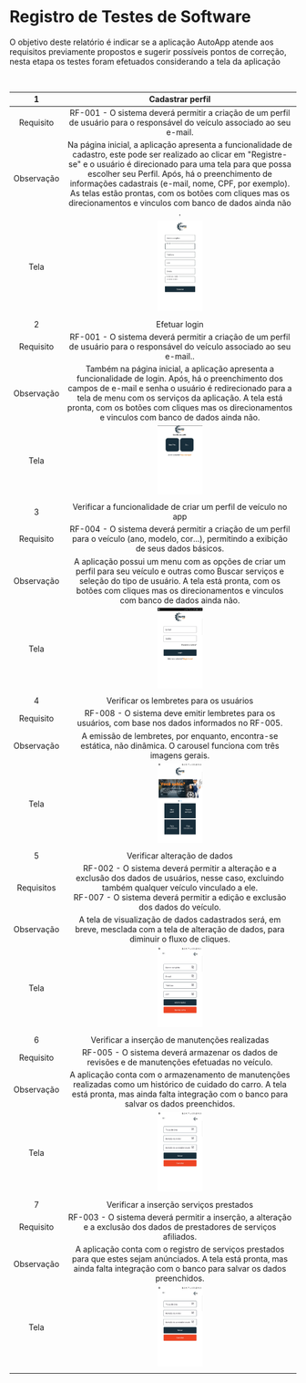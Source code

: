 # Registro de Testes de Software

O objetivo deste relatório é indicar se a aplicação AutoApp atende aos requisitos previamente propostos e sugerir possíveis pontos de correção, nesta etapa os testes foram efetuados considerando a tela da aplicação 

<br> 
  
| 1 	| Cadastrar perfil 	|
|:---:	|:---:	|
|	Requisito	| RF-001 - O sistema deverá permitir a criação de um perfil de usuário para o responsável do veículo associado ao seu e-mail. |
| Observação | Na página inicial, a aplicação apresenta a funcionalidade de cadastro, este pode ser realizado ao clicar em "Registre-se" e o usuário é direcionado para uma tela para que possa escolher seu Perfil. Após, há o preenchimento de informações cadastrais (e-mail, nome, CPF, por exemplo). As telas estão prontas, com os botões com cliques mas os direcionamentos e vinculos com banco de dados ainda não . |
| Tela |  <img src=img/cadastro.jpg width=20%/>|
|  	|  	|
| 2 | Efetuar login	|
| Requisito | RF-001	- O sistema deverá permitir a criação de um perfil de usuário para o responsável do veículo associado ao seu e-mail.. |
| Observação | Também na página inicial, a aplicação apresenta a funcionalidade de login. Após, há o preenchimento dos campos de e-mail e senha o usuário é redirecionado para a tela de menu com os serviços da aplicação. A tela está pronta, com os botões com cliques mas os direcionamentos e vinculos com banco de dados ainda não. |
| Tela | <img src=img/selecaoperfil.png width=20%/> |
|  	|  	|
| 3 | Verificar a funcionalidade de criar um perfil de veículo no app |
|Requisito | RF-004 - O sistema deverá permitir a criação de um perfil para o veículo (ano, modelo, cor...), permitindo a exibição de seus dados básicos.|
| Observação | A aplicação possui um menu com as opções de criar um perfil para seu veículo e outras como Buscar serviços e seleção do tipo de usuário. A tela está pronta, com os botões com cliques mas os direcionamentos e vinculos com banco de dados ainda não.|
| Tela | <img src=img/login.jpg width=20%/> |
|  	|  	|
| 4 |  Verificar os lembretes para os usuários |
|Requisito | RF-008 - O sistema deve emitir lembretes para os usuários, com base nos dados informados no RF-005.|
| Observação | A emissão de lembretes, por enquanto, encontra-se estática, não dinâmica. O carousel funciona com três imagens gerais. |
| Tela | <img src="img/Tests/06-Home.jpg" width=20%/> |
|  	|  	|
| 5 | Verificar alteração de dados |
|Requisitos | RF-002 - O sistema deverá permitir a alteração e a exclusão dos dados de usuários, nesse caso, excluindo também qualquer veículo vinculado a ele. <br> RF-007 - O sistema deverá permitir a edição e exclusão dos dados do veículo.|
| Observação | A tela de visualização de dados cadastrados será, em breve, mesclada com a tela de alteração de dados, para diminuir o fluxo de cliques. |
| Tela | <img src="img/Tests/07-PersonalInformation.jpg" width=20%/> |
|  	|  	|
| 6 | Verificar a inserção de manutenções realizadas |
|Requisito | RF-005 - O sistema deverá armazenar os dados de revisões e de manutenções efetuadas no veículo.|
| Observação | A aplicação conta com o armazenamento de manutenções realizadas como um histórico de cuidado do carro. A tela está pronta, mas ainda falta integração com o banco para salvar os dados preenchidos. |
| Tela  | <img src="img/Tests/16-MaintenancesDone.jpg" width=20%/> |
|  	|  	|
| 7 | Verificar a inserção serviços prestados |
|Requisito | RF-003 - O sistema deverá permitir a inserção, a alteração e a exclusão dos dados de prestadores de serviços afiliados. |
| Observação | A aplicação conta com o registro de serviços prestados para que estes sejam anúnciados. A tela está pronta, mas ainda falta integração com o banco para salvar os dados preenchidos. |
| Tela | <img src="img/Tests/20-RegisterService.jpg" width=20%/> |
|  	|  	|

